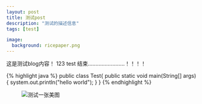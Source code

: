 ```yaml
---
layout: post
title: 测试post
description: "测试的描述信息"
tags: [test]

image:
  background: ricepaper.png
---
```


这是测试blog内容！
123
test
结束……………………！！！！

{% highlight java %}
public class Test{
    public static void main(String[] args) {
        system.out.println("hello world");
    }
}
{% endhighlight %}

<!-- <iframe width="560" height="315" src="http://player.youku.com/embed/XMTMzNTU5ODk2NA==" frameborder="0"> </iframe>
 -->
<figure>
    <img src="http://img2.3lian.com/2014/f7/5/d/22.jpg" alt="测试一张美图">
</figure>

